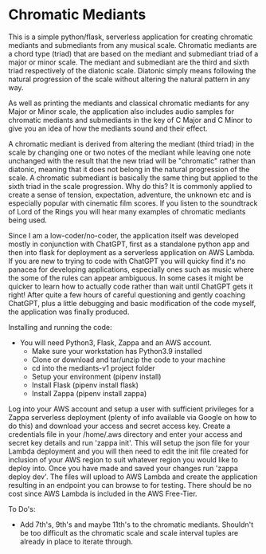 # Chromatic Mediants
This is a simple python/flask, serverless application for creating chromatic mediants and submediants from any musical scale.
Chromatic mediants are a chord type (triad) that are based on the mediant and submediant triad of a major or minor scale. The mediant and submediant are the third and sixth triad respectively of the diatonic scale. Diatonic simply means following the natural progression of the scale without altering the natural pattern in any way.

As well as printing the mediants and classical chromatic mediants for any Major or Minor scale, the application also includes audio samples for chromatic mediants and submediants in the key of C Major and C Minor to give you an idea of how the mediants sound and their effect.

A chromatic mediant is derived from altering the mediant (third triad) in the scale by changing one or two notes of the mediant while leaving one note unchanged with the result that the new triad will be "chromatic" rather than diatonic, meaning that it does not belong in the natural progression of the scale. A chromatic submediant is basically the same thing but applied to the sixth triad in the scale progression. Why do this? It is commonly applied to create a sense of tension, expectation, adventure, the unknown etc and is especially popular with cinematic film scores. If you listen to the soundtrack of Lord of the Rings you will hear many examples of chromatic mediants being used.

Since I am a low-coder/no-coder, the application itself was developed mostly in conjunction with ChatGPT, first as a standalone python app and then into flask for deployment as a serverless application on AWS Lambda. If you are new to trying to code with ChatGPT you will quicky find it's no panacea for developing applications, especially ones such as music where the some of the rules can appear ambiguous. In some cases it might be quicker to learn how to actually code rather than wait until ChatGPT gets it right!  After quite a few hours of careful questioning and gently coaching ChatGPT, plus a little debugging and basic modification of the code myself, the application was finally produced.

 
Installing and running the code:
 
- You will need Python3, Flask, Zappa and an AWS account.
  - Make sure your workstation has Python3.9 installed
  - Clone or download and tar/unzip the code to your machine
  - cd into the mediants-v1 project folder
  - Setup your environment (pipenv install)
  - Install Flask (pipenv install flask)
  - Install Zappa (pipenv install zappa)

Log into your AWS account and setup a user with sufficient privileges for a Zappa serverless deployment (plenty of info available via Google on how to do this) and download your access and secret access key. Create a credentials file in your /home/.aws directory and enter your access and secret key details and run 'zappa init'. This will setup the json file for your Lambda deployment and you will then need to edit the init file created for inclusion of your AWS region to suit whatever region you would like to deploy into. Once you have made and saved your changes run 'zappa deploy dev'. The files will upload to AWS Lambda and create the application resulting in an endpoint you can browse to for testing. There should be no cost since AWS Lambda is included in the AWS Free-Tier.

To Do's:
 - Add 7th's, 9th's and maybe 11th's to the chromatic mediants. Shouldn't be too difficult as the chromatic scale and scale interval tuples are already in place to 
 iterate through.
